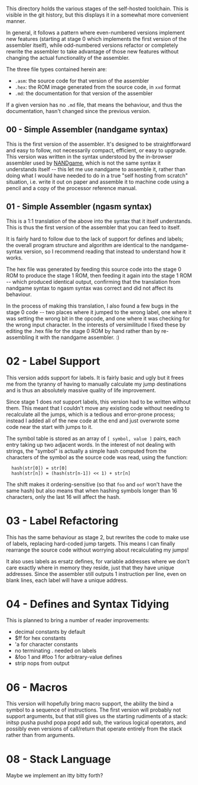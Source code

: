 This directory holds the various stages of the self-hosted toolchain. This is
visible in the git history, but this displays it in a somewhat more convenient
manner.

In general, it follows a pattern where even-numbered versions implement new
features (starting at stage 0 which implements the first version of the
assembler itself), while odd-numbered versions refactor or completely rewrite
the assembler to take advantage of those new features without changing the actual
functionality of the assembler.

The three file types contained herein are:
- `.asm`: the source code for that version of the assembler
- `.hex`: the ROM image generated from the source code, in `xxd` format
- `.md`: the documentation for that version of the assembler

If a given version has no `.md` file, that means the behaviour, and thus the
documentation, hasn't changed since the previous version.

## 00 - Simple Assembler (nandgame syntax)

This is the first version of the assembler. It's designed to be straightforward
and easy to follow, not necessarily compact, efficient, or easy to upgrade. This
version was written in the syntax understood by the in-browser assembler used by
[NANDgame](https://www.nandgame.com/), which is not the same syntax it
understands itself -- this let me use nandgame to assemble it, rather than doing
what I would have needed to do in a true "self hosting from scratch" situation,
i.e. write it out on paper and assemble it to machine code using a pencil and a
copy of the processor reference manual.

## 01 - Simple Assembler (ngasm syntax)

This is a 1:1 translation of the above into the syntax that it itself understands.
This is thus the first version of the assembler that you can feed to itself.

It is fairly hard to follow due to the lack of support for defines and labels; the
overall program structure and algorithm are identical to the nandgame-syntax
version, so I recommend reading that instead to understand how it works.

The hex file was generated by feeding this source code into the stage 0 ROM to
produce the stage 1 ROM, then feeding it again into the stage 1 ROM -- which
produced identical output, confirming that the translation from nandgame syntax
to ngasm syntax was correct and did not affect its behaviour.

In the process of making this translation, I also found a few bugs in the stage 0
code -- two places where it jumped to the wrong label, one where it was setting
the wrong bit in the opcode, and one where it was checking for the wrong input
character. In the interests of versimilitude I fixed these by editing the .hex
file for the stage 0 ROM by hand rather than by re-assembling it with the nandgame
assembler. :)

# 02 - Label Support

This version adds support for labels. It is fairly basic and ugly but it frees
me from the tyranny of having to manually calculate my jump destinations and is
thus an absolutely massive quality of life improvement.

Since stage 1 does *not* support labels, this version had to be written without
them. This meant that I couldn't move any existing code without needing to
recalculate all the jumps, which is a tedious and error-prone process; instead
I added all of the new code at the end and just overwrote some code near the
start with jumps to it.

The symbol table is stored as an array of `[ symbol, value ]` pairs, each entry
taking up two adjacent words. In the interest of not dealing with strings, the
"symbol" is actually a simple hash computed from the characters of the symbol as
the source code was read, using the function:
```
  hash(str[0]) = str[0]
  hash(str[n]) = (hash(str[n-1]) << 1) + str[n]
```
The shift makes it ordering-sensitive (so that `foo` and `oof` won't have the
same hash) but also means that when hashing symbols longer than 16 characters,
only the last 16 will affect the hash.

# 03 - Label Refactoring

This has the same behaviour as stage 2, but rewrites the code to make use of
labels, replacing hard-coded jump targets. This means I can finally rearrange
the source code without worrying about recalculating my jumps!

It also uses labels as ersatz defines, for variable addresses where we don't
care exactly where in memory they reside, just that they have unique addresses.
Since the assembler still outputs 1 instruction per line, even on blank lines,
each label will have a unique address.

# 04 - Defines and Syntax Tidying

This is planned to bring a number of reader improvements:
- decimal constants by default
- $ff for hex constants
- 'a for character constants
- no terminating . needed on labels
- &foo 1 and #foo 1 for arbitrary-value defines
- strip nops from output

# 06 - Macros

This version will hopefully bring macro support, the ability the bind a symbol
to a sequence of instructions. The first version will probably not support
arguments, but that still gives us the starting rudiments of a stack:
initsp pusha pushd popa popd add sub, the various logical operators, and
possibly even versions of call/return that operate entirely from the stack
rather than from arguments.

# 08 - Stack Language

Maybe we implement an itty bitty forth?
